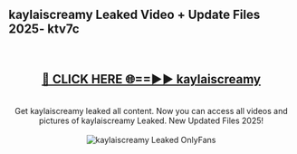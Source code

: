 <h2>kaylaiscreamy Leaked Video + Update Files 2025- ktv7c</h2>
<br>
<div align="center">
<h2><a href="https://libra.edu.pl?kaylaiscreamy" rel="nofollow">🔴 CLICK HERE 🌐==►► kaylaiscreamy</a></h2>
<br>
Get kaylaiscreamy leaked all content. Now you can access all videos and pictures of kaylaiscreamy Leaked. New Updated Files 2025!
<br>
<br>
<a href="https://libra.edu.pl?kaylaiscreamy" rel="nofollow" data-target="animated-image.originalLink"><img src="https://i.ibb.co.com/WyWwxjT/player-gif2.gif" alt="kaylaiscreamy Leaked OnlyFans" style="max-width: 100%; display: inline-block;" data-target="animated-image.originalImage"></a>
</div>
<br>